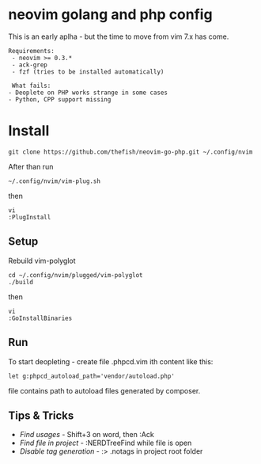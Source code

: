 neovim golang and php config
===

This is an early aplha - but the time to move from vim 7.x has come.

    Requirements: 
     - neovim >= 0.3.*
     - ack-grep
     - fzf (tries to be installed automatically)

     What fails:    
    - Deoplete on PHP works strange in some cases
    - Python, CPP support missing

Install
===

```
git clone https://github.com/thefish/neovim-go-php.git ~/.config/nvim
```
After than run
```
~/.config/nvim/vim-plug.sh      
```
then 
```
vi
:PlugInstall
```

Setup
---

Rebuild vim-polyglot

```
cd ~/.config/nvim/plugged/vim-polyglot
./build
```

then

```
vi
:GoInstallBinaries
```

Run
---

To start deopleting - create file .phpcd.vim ith content like this:

```
let g:phpcd_autoload_path='vendor/autoload.php'
```

file contains path to autoload files generated by composer.



Tips & Tricks
----

- *Find usages* - Shift+3 on word, then :Ack
- *Find file in project* - :NERDTreeFind while file is open
- *Disable tag generation* - :> .notags in project root folder

